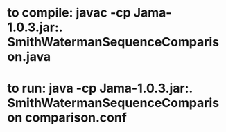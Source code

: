 # to compile: javac -cp Jama-1.0.3.jar:. SmithWatermanSequenceComparison.java
# to run: java -cp Jama-1.0.3.jar:. SmithWatermanSequenceComparison comparison.conf 
